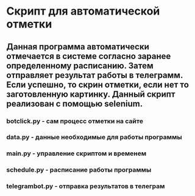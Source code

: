 # Скрипт для автоматической отметки
## Данная программа автоматически отмечается в системе согласно заранее определенному расписанию. Затем отправляет результат работы в телеграмм. Если успешно, то скрин отметки, если нет то заготовленную картинку. Данный скрипт реализован с помощью selenium.

### botclick.py - сам процесс отметки на сайте
### data.py - данные необходимые для работы программы
### main.py - управление скриптом и временем 
### schedule.py - расписание работы программы
### telegrambot.py - отправка результатов в телеграм
